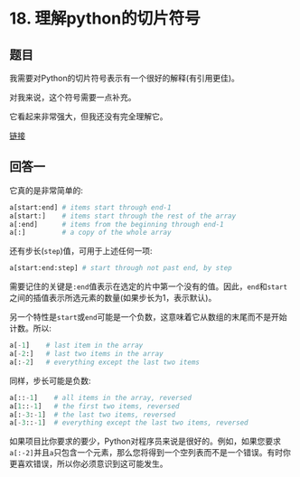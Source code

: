 # 18. 理解python的切片符号

## 题目

我需要对Python的切片符号表示有一个很好的解释(有引用更佳)。

对我来说，这个符号需要一点补充。

它看起来非常强大，但我还没有完全理解它。

[链接](https://stackoverflow.com/questions/509211/understanding-pythons-slice-notation)

## 回答一

它真的是非常简单的:

```python
a[start:end] # items start through end-1
a[start:]    # items start through the rest of the array
a[:end]      # items from the beginning through end-1
a[:]         # a copy of the whole array
```

还有步长(`step`)值，可用于上述任何一项:

```python
a[start:end:step] # start through not past end, by step
```

需要记住的关键是`:end`值表示在选定的片中第一个没有的值。因此，`end`和`start`之间的插值表示所选元素的数量(如果步长为1，表示默认)。

另一个特性是`start`或`end`可能是一个负数，这意味着它从数组的末尾而不是开始计数。所以:

```python
a[-1]    # last item in the array
a[-2:]   # last two items in the array
a[:-2]   # everything except the last two items
```

同样，步长可能是负数:

```python
a[::-1]    # all items in the array, reversed
a[1::-1]   # the first two items, reversed
a[:-3:-1]  # the last two items, reversed
a[-3::-1]  # everything except the last two items, reversed
```

如果项目比你要求的要少，Python对程序员来说是很好的。例如，如果您要求`a[:-2]`并且`a`只包含一个元素，那么您将得到一个空列表而不是一个错误。有时你更喜欢错误，所以你必须意识到这可能发生。